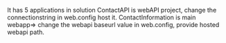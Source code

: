 It has 5 applications in solution
ContactAPI is webAPI project, change the connectionstring in web.config host it.
ContactInformation is main webapp=> change the webapi baseurl value in web.config, provide hosted webapi path.
